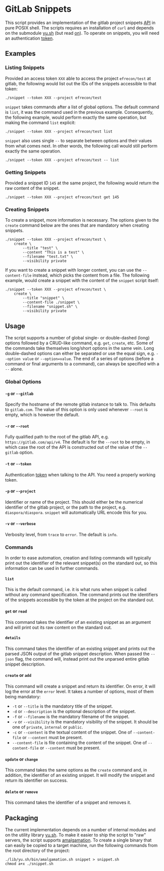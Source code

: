 # GitLab Snippets

This script provides an implementation of the gitlab project snippets [API] in
pure POSIX shell. The scripts requires an installation of `curl` and depends on
the submodule [yu.sh] (but read [on](#packaging)). To operate on snippets, you
will need an authentication [token].

  [API]: https://docs.gitlab.com/ee/api/project_snippets.html
  [token]: https://docs.gitlab.com/ee/api/README.html#authentication
  [yu.sh]: https://github.com/YanziNetworks/yu.sh

## Examples

### Listing Snippets

Provided an access token `XXX` able to access the project `efrecon/test` at
gitlab, the following would list out the IDs of the snippets accessible to that
token:

```shell
./snippet --token XXX --project efrecon/test
```

`snippet` takes commands after a list of global options. The default command is
`list`, it was the command used in the previous example. Consequently, the
following example, would perform exactly the same operation, but making the
command `list` explicit:

```shell
./snippet --token XXX --project efrecon/test list
```

`snippet` also uses single `--` to separate between options and their values
from what comes next. In other words, the following call would still perform
exactly the same operation.

```shell
./snippet --token XXX --project efrecon/test -- list
```

### Getting Snippets

Provided a snippet ID `145` at the same project, the following would return the
raw content of the snippet.

```shell
./snippet --token XXX --project efrecon/test get 145
```

### Creating Snippets

To create a snippet, more information is necessary. The options given to the
`create` command below are the ones that are mandatory when creating snippets.

```shell
./snippet --token XXX --project efrecon/test \
    create \
        --title "test" \
        --content "This is a test" \
        --filename "test.txt" \
        --visibility private
```

If you want to create a snippet with longer content, you can use the
`--content-file` instead, which picks the content from a file. The following
example, would create a snippet with the content of the `snippet` script itself:

```shell
./snippet --token XXX --project efrecon/test \
    create \
        --title "snippet" \
        --content-file ./snippet \
        --filename "snippet.sh" \
        --visibility private
```

## Usage

The script supports a number of global single- or double-dashed (long) options
followed by a CRUD-like command, e.g. `get`, `create`, etc. Some of the commands
take themselves long/short options in the same vein. Long double-dashed options
can either be separated or use the equal sign, e.g. `--option value` or
`--option=value`. The end of a series of options (before a command or final
arguments to a command), can always be specified with a `--` alone.

### Global Options

#### `-g` or `--gitlab`

Specify the hostname of the remote gitlab instance to talk to. This defaults to
`gitlab.com`. The value of this option is only used whenever `--root` is empty,
which is however the default.

#### `-r` or `--root`

Fully qualified path to the root of the gitlab API, e.g.
`https://gitlab.com/api/v4`. The default is for the `--root` to be empty, in
which case the root of the API is constructed out of the value of the `--gitlab`
option.

#### `-t` or `--token`

Authentication [token] when talking to the API. You need a properly working
token.

#### `-p` or `--project`

Identifier or name of the project. This should either be the numerical
identifier of the gitlab project, or the path to the project, e.g.
`diaspora/diaspora`. `snippet` will automatically URL encode this for you.

#### `-v` or `--verbose`

Verbosity level, from `trace` to `error`. The default is `info`.

### Commands

In order to ease automation, creation and listing commands will typically print
out the identifier of the relevant snippet(s) on the standard out, so this
information can be used in further commands.

#### `list`

This is the default command, i.e. it is what runs when snippet is called without
any command specification. The command prints out the identifiers of the
snippets accessible by the token at the project on the standard out.

#### `get` or `read`

This command takes the identifier of an existing snippet as an argument and will
print out its raw content on the standard out.

#### `details`

This command takes the identifier of an existing snippet and prints out the
parsed JSON output of the gitlab snippet description. When passed the `--json`
flag, the command will, instead print out the unparsed entire gitlab snippet
description.

#### `create` or `add`

This command will create a snippet and return its identifier. On error, it will
log the error at the `error` level. It takes a number of options, most of them
being mandatory:

+ `-t` or `--title` is the mandatory title of the snippet.
+ `-d` or `--description` is the optional description of the snippet.
+ `-f` or `--filename` is the mandatory filename of the snippet.
+ `-v` or `--visibility` is the mandatory visibility of the snippet. It should
  be one of `private`, `internal` or `public`.
+ `-c` or `--content` is the textual content of the snippet.  One of
  `--content-file` or `--content` must be present.
+ `--content-file` is file containing the content of the snippet. One of
  `--content-file` or `--content` must be present.

#### `update` or `change`

This command takes the same options as the `create` command and, in addition,
the identifier of an existing snippet. It will modify the snippet and return its
identifier on success.

#### `delete` or `remove`

This command takes the identifier of a snippet and removes it.

## Packaging

The current implementation depends on a number of internal modules and on the
utility library [yu.sh]. To make it easier to ship the script to "raw" servers,
the script supports [amalgamation]. To create a single binary that can easily be
copied to a target machine, run the following commands from the root directory
of the project:

```shell
./lib/yu.sh/bin/amalgamation.sh snippet > snippet.sh
chmod a+x ./snippet.sh
```

  [amalgamation]: https://www.sqlite.org/amalgamation.html
